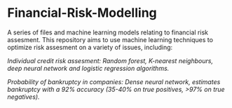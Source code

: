 # Financial-Risk-Modelling

A series of files and machine learning models relating to financial risk assesment. This repository aims to use machine learning techniques to optimize risk assesment on a variety of issues, including: 

_Individual credit risk assesment: Random forest, K-nearest neighbours, deep neural network and logistic regression algorithms._

_Probability of bankruptcy in companies: Dense neural network, estimates bankruptcy with a 92% accuracy (35-40% on true positives, >97% on true negatives)._

